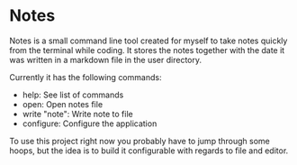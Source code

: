 # Notes

Notes is a small command line tool created for myself to take notes quickly from the terminal while coding. It stores the notes together with the date it was written in a markdown file in the user directory.

Currently it has the following commands:

- help: See list of commands
- open: Open notes file
- write "note": Write note to file
- configure: Configure the application

To use this project right now you probably have to jump through some hoops, but the idea is to build it configurable with regards to file and editor.
